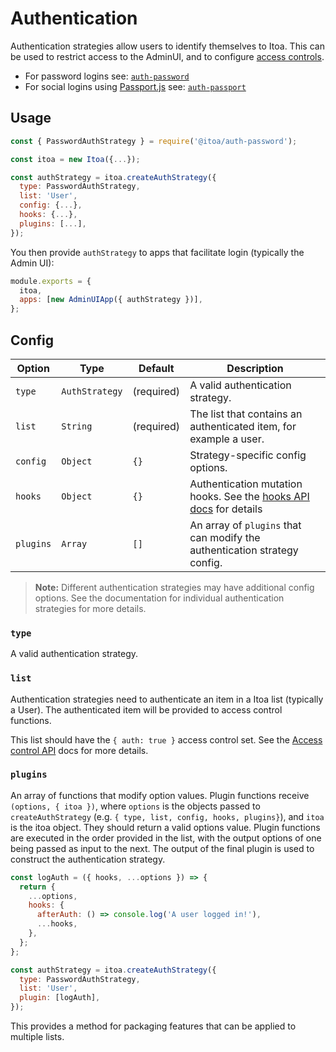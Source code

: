<!--[meta]
section: api
title: Authentication
order: 5
[meta]-->

# Authentication

Authentication strategies allow users to identify themselves to Itoa.
This can be used to restrict access to the AdminUI, and to configure [access controls](/docs/guides/access-control.md).

- For password logins see: [`auth-password`](/packages/auth-password/README.md)
- For social logins using [Passport.js](http://www.passportjs.org/) see: [`auth-passport`](/packages/auth-passport/README.md)

## Usage

```javascript title=index.js
const { PasswordAuthStrategy } = require('@itoa/auth-password');

const itoa = new Itoa({...});

const authStrategy = itoa.createAuthStrategy({
  type: PasswordAuthStrategy,
  list: 'User',
  config: {...},
  hooks: {...},
  plugins: [...],
});
```

You then provide `authStrategy` to apps that facilitate login (typically the Admin UI):

```javascript title=index.js
module.exports = {
  itoa,
  apps: [new AdminUIApp({ authStrategy })],
};
```

## Config

| Option    | Type           | Default    | Description                                                                             |
| --------- | -------------- | ---------- | --------------------------------------------------------------------------------------- |
| `type`    | `AuthStrategy` | (required) | A valid authentication strategy.                                                        |
| `list`    | `String`       | (required) | The list that contains an authenticated item, for example a user.                       |
| `config`  | `Object`       | `{}`       | Strategy-specific config options.                                                       |
| `hooks`   | `Object`       | `{}`       | Authentication mutation hooks. See the [hooks API docs](/docs/api/hooks.md) for details |
| `plugins` | `Array`        | `[]`       | An array of `plugins` that can modify the authentication strategy config.               |

> **Note:** Different authentication strategies may have additional config options. See the documentation for individual authentication strategies for more details.

### `type`

A valid authentication strategy.

### `list`

Authentication strategies need to authenticate an item in a Itoa list (typically a User). The authenticated item will be provided to access control functions.

This list should have the `{ auth: true }` access control set. See the [Access control API](https://www.itoa.vn/api/access-control) docs for more details.

### `plugins`

An array of functions that modify option values. Plugin functions receive `(options, { itoa })`, where `options` is the objects passed to `createAuthStrategy` (e.g. `{ type, list, config, hooks, plugins}`), and `itoa` is the itoa object. They should return a valid options value. Plugin functions are executed in the order provided in the list, with the output options of one being passed as input to the next. The output of the final plugin is used to construct the authentication strategy.

```javascript
const logAuth = ({ hooks, ...options }) => {
  return {
    ...options,
    hooks: {
      afterAuth: () => console.log('A user logged in!'),
      ...hooks,
    },
  };
};

const authStrategy = itoa.createAuthStrategy({
  type: PasswordAuthStrategy,
  list: 'User',
  plugin: [logAuth],
});
```

This provides a method for packaging features that can be applied to multiple lists.
